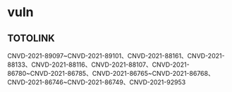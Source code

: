 # vuln

## TOTOLINK
CNVD-2021-89097\~CNVD-2021-89101、CNVD-2021-88161、CNVD-2021-88133、CNVD-2021-88116、CNVD-2021-88107、CNVD-2021-86780\~CNVD-2021-86785、CNVD-2021-86765\~CNVD-2021-86768、CNVD-2021-86746\~CNVD-2021-86749、CNVD-2021-92953
